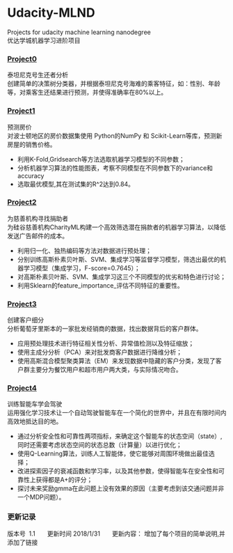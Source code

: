 # Udacity-MLND

Projects for udacity machine learning nanodegree  
优达学城机器学习进阶项目

### [Project0](https://github.com/jameszhou89/udacity-ml/blob/master/Project0-James/titanic_survival_exploration.ipynb)    
泰坦尼克号生还者分析  
创建简单的决策树分类器，并根据泰坦尼克号海难的乘客特征，如：性别、年龄等，对乘客生还结果进行预测，并使得准确率在80%以上。

### [Project1](https://github.com/jameszhou89/udacity-ml/blob/master/Project1-James/boston_housing.ipynb)  
预测房价    
对波士顿地区的房价数据集使用 Python的NumPy 和 Scikit-Learn等库，预测新房屋的销售价格。
- 利用K-Fold,Gridsearch等方法选取机器学习模型的不同参数；
- 分析机器学习算法的性能图表，考察不同模型在不同参数下的variance和accuracy
- 选取最优模型,其在测试集的R^2达到0.84。

### [Project2](https://github.com/jameszhou89/udacity-ml/blob/master/Project2/finding_donors.ipynb)    
为慈善机构寻找捐助者  
为硅谷慈善机构CharityML构建一个高效筛选潜在捐款者的机器学习算法，以降低发送广告邮件的成本。
- 利用归一化、独热编码等方法对数据进行预处理；
- 分别训练高斯朴素贝叶斯、SVM、集成学习等监督学习模型，筛选出最优的机器学习模型（集成学习，F-score=0.7645）；
- 对高斯朴素贝叶斯、SVM、集成学习这三个不同模型的优劣和特色进行讨论；
- 利用Sklearn的feature_importance_评估不同特征的重要性。

### [Project3](https://github.com/jameszhou89/udacity-ml/blob/master/Project3/customer_segments.ipynb)  
创建客户细分  
分析葡萄牙里斯本的一家批发经销商的数据，找出数据背后的客户群体。  
- 应用预处理技术进行特征相关性分析、异常值检测以及特征缩放；
- 使用主成分分析（PCA）来对批发商客户数据进行降维分析；
- 使用高斯混合模型聚类算法（EM）来发现数据中隐藏的客户分类，发现了客户群主要分为餐饮用户和超市用户两大类，与实际情况吻合。

### [Project4](https://github.com/jameszhou89/udacity-ml/blob/master/Project4/smartcab.ipynb)  
训练智能车学会驾驶   
运用强化学习技术让一个自动驾驶智能车在一个简化的世界中，并且在有限时间内高效地抵达目的地。
- 通过分析安全性和可靠性两项指标，来确定这个智能车的状态空间（state）,同时还需要考虑状态空间的状态总数（计算量）以进行优化；
- 使用Q-Learning算法，训练人工智能体，使它能够对周围环境做出最佳选择；
- 改进探索因子的衰减函数和学习率，以及其他参数，使得智能车在安全性和可靠性上获得都是A+的评分；
- 探讨未来奖励gmma在此问题上没有效果的原因（主要考虑到该交通问题并非一个MDP问题）。




### 更新记录  
版本号  1.1       更新时间 2018/1/31       更新内容： 增加了每个项目的简单说明,并添加了链接    
